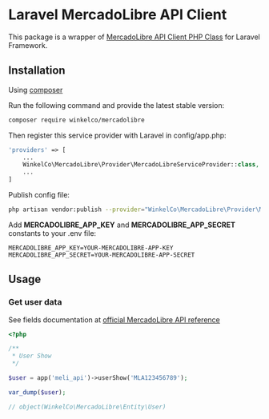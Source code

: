 # Laravel MercadoLibre API Client
This package is a wrapper of [MercadoLibre API Client PHP Class](https://github.com/zephia/mercadolibre) for Laravel Framework.

## Installation

Using [composer](http://getcomposer.org)

Run the following command and provide the latest stable version:

```bash
composer require winkelco/mercadolibre
```

Then register this service provider with Laravel in config/app.php:

```php
'providers' => [
    ...
    WinkelCo\MercadoLibre\Provider\MercadoLibreServiceProvider::class,
    ...
]
```

Publish config file:

```bash
php artisan vendor:publish --provider="WinkelCo\MercadoLibre\Provider\MercadoLibreServiceProvider" --tag="config"
```

Add **MERCADOLIBRE_APP_KEY** and **MERCADOLIBRE_APP_SECRET** constants to your .env file:

```
MERCADOLIBRE_APP_KEY=YOUR-MERCADOLIBRE-APP-KEY
MERCADOLIBRE_APP_SECRET=YOUR-MERCADOLIBRE-APP-SECRET
```

## Usage
### Get user data

See fields documentation at [official MercadoLibre API reference](http://developers.mercadolibre.com/api-docs/)

```php
<?php

/**
 * User Show
 */

$user = app('meli_api')->userShow('MLA123456789');

var_dump($user);

// object(WinkelCo\MercadoLibre\Entity\User)

